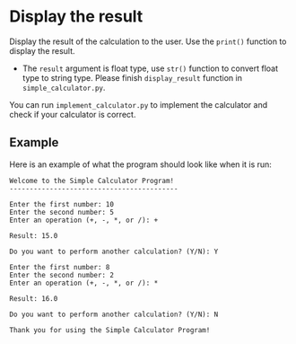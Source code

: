 # Display the result

Display the result of the calculation to the user. Use the `print()` function to display the result.

- The `result` argument is float type, use `str()` function to convert float type to string type.
  Please finish `display_result` function in `simple_calculator.py`.

You can run `implement_calculator.py` to implement the calculator and check if your calculator is correct.

## Example

Here is an example of what the program should look like when it is run:

```
Welcome to the Simple Calculator Program!
------------------------------------------

Enter the first number: 10
Enter the second number: 5
Enter an operation (+, -, *, or /): +

Result: 15.0

Do you want to perform another calculation? (Y/N): Y

Enter the first number: 8
Enter the second number: 2
Enter an operation (+, -, *, or /): *

Result: 16.0

Do you want to perform another calculation? (Y/N): N

Thank you for using the Simple Calculator Program!
```
